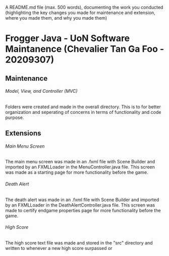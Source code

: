 A README.md file (max. 500 words), documenting the work you conducted (highlighting the
key changes you made for maintenance and extension, where you made them, and why you
made them)

# Frogger Java - UoN Software Maintanence (Chevalier Tan Ga Foo - 20209307)

## Maintenance

###### Model, View, and Controller (MVC)

Folders were created and made in the overall directory. This is to for better organization and seperating of concerns in terms of functionality and code purpose.

## Extensions

###### Main Menu Screen

The main menu screen was made in an .fxml file with Scene Builder and imported by an FXMLLoader in the MenuController.java file. This screen was made as a starting page for more functionality before the game.

###### Death Alert

The death alert was made in an .fxml file with Scene Builder and imported by an FXMLLoader in the DeathAlertController.java file. This screen was made to certify endgame properties page for more functionality before the game.

###### High Score

The high score text file was made and stored in the "src" directory and written to whenever a new high score surpassed or 

